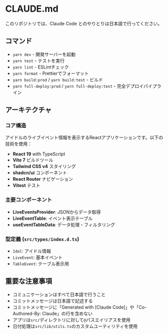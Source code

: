 # CLAUDE.md

このリポジトリでは、Claude Code とのやりとりは日本語で行ってください。

## コマンド

- `yarn dev` - 開発サーバーを起動
- `yarn test` - テストを実行
- `yarn lint` - ESLintチェック
- `yarn format` - Prettierでフォーマット
- `yarn build:prod` / `yarn build:test` - ビルド
- `yarn full-deploy:prod` / `yarn full-deploy:test` - 完全デプロイパイプライン

## アーキテクチャ

### コア構造

アイドルのライブイベント情報を表示するReactアプリケーションです。以下の技術を使用：

- **React 19** with TypeScript
- **Vite 7** ビルドツール
- **Tailwind CSS v4** スタイリング
- **shadcn/ui** コンポーネント
- **React Router** ナビゲーション
- **Vitest** テスト

### 主要コンポーネント

- **LiveEventsProvider**: JSONからデータ取得
- **LiveEventTable**: イベント表示テーブル
- **useEventTableData**: データ処理・フィルタリング

### 型定義 (`src/types/index.d.ts`)

- `Idol`: アイドル情報
- `LiveEvent`: 基本イベント
- `TableEvent`: テーブル表示用

## 重要な注意事項

- コミュニケーションはすべて日本語で行うこと
- コミットメッセージは日本語で記述する
- コミットメッセージに「Generated with [Claude Code]」や「Co-Authored-By: Claude」の行を含めない
- アプリは`src/`ディレクトリに対して`@`パスエイリアスを使用
- 日付処理は`src/lib/utils.ts`のカスタムユーティリティを使用
